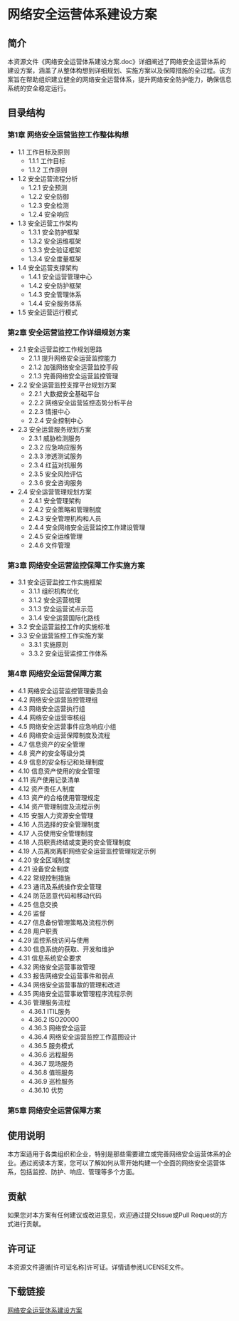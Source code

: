 # 网络安全运营体系建设方案

## 简介

本资源文件《网络安全运营体系建设方案.doc》详细阐述了网络安全运营体系的建设方案，涵盖了从整体构想到详细规划、实施方案以及保障措施的全过程。该方案旨在帮助组织建立健全的网络安全运营体系，提升网络安全防护能力，确保信息系统的安全稳定运行。

## 目录结构

### 第1章 网络安全运营监控工作整体构想
- 1.1 工作目标及原则
  - 1.1.1 工作目标
  - 1.1.2 工作原则
- 1.2 安全运营流程分析
  - 1.2.1 安全预测
  - 1.2.2 安全防御
  - 1.2.3 安全检测
  - 1.2.4 安全响应
- 1.3 安全运营工作架构
  - 1.3.1 安全防护框架
  - 1.3.2 安全运维框架
  - 1.3.3 安全验证框架
  - 1.3.4 安全度量框架
- 1.4 安全运营支撑架构
  - 1.4.1 安全运营管理中心
  - 1.4.2 安全防护框架
  - 1.4.3 安全管理体系
  - 1.4.4 安全服务体系
- 1.5 安全运营运行模式

### 第2章 安全运营监控工作详细规划方案
- 2.1 安全运营监控工作规划思路
  - 2.1.1 提升网络安全运营监控能力
  - 2.1.2 加强网络安全运营监控手段
  - 2.1.3 完善网络安全运营监控管理
- 2.2 安全运营监控支撑平台规划方案
  - 2.2.1 大数据安全基础平台
  - 2.2.2 网络安全运营监控态势分析平台
  - 2.2.3 情报中心
  - 2.2.4 安全控制中心
- 2.3 安全运营服务规划方案
  - 2.3.1 威胁检测服务
  - 2.3.2 应急响应服务
  - 2.3.3 渗透测试服务
  - 2.3.4 红蓝对抗服务
  - 2.3.5 安全风险评估
  - 2.3.6 安全咨询服务
- 2.4 安全运营管理规划方案
  - 2.4.1 安全管理架构
  - 2.4.2 安全策略和管理制度
  - 2.4.3 安全管理机构和人员
  - 2.4.4 安全网络安全运营监控工作建设管理
  - 2.4.5 安全运维管理
  - 2.4.6 文件管理

### 第3章 网络安全运营监控保障工作实施方案
- 3.1 安全运营监控工作实施框架
  - 3.1.1 组织机构优化
  - 3.1.2 安全运营梳理
  - 3.1.3 安全运营试点示范
  - 3.1.4 安全运营国际化路线
- 3.2 安全运营监控工作的实施标准
- 3.3 安全运营监控工作实施方案
  - 3.3.1 实施原则
  - 3.3.2 安全运营监控工作体系

### 第4章 网络安全运营保障方案
- 4.1 网络安全运营监控管理委员会
- 4.2 网络安全运营监控管理组
- 4.3 网络安全运营执行组
- 4.4 网络安全运营审核组
- 4.5 网络安全运营事件应急响应小组
- 4.6 网络安全运营保障制度及流程
- 4.7 信息资产的安全管理
- 4.8 资产的安全等级分类
- 4.9 信息的安全标记和处理制度
- 4.10 信息资产使用的安全管理
- 4.11 资产使用记录清单
- 4.12 资产责任人制度
- 4.13 资产的合格使用管理规定
- 4.14 资产管理制度及流程示例
- 4.15 安服人力资源安全管理
- 4.16 人员选择的安全管理制度
- 4.17 人员使用安全管理制度
- 4.18 人员职责终结或变更的安全管理制度
- 4.19 人员离岗离职网络安全运营监控管理规定示例
- 4.20 安全区域制度
- 4.21 设备安全制度
- 4.22 常规控制措施
- 4.23 通讯及系统操作安全管理
- 4.24 防范恶意代码和移动代码
- 4.25 信息交换
- 4.26 监督
- 4.27 信息备份管理策略及流程示例
- 4.28 用户职责
- 4.29 监控系统访问与使用
- 4.30 信息系统的获取、开发和维护
- 4.31 信息系统安全要求
- 4.32 网络安全运营事故管理
- 4.33 报告网络安全运营事件和弱点
- 4.34 网络安全运营事故的管理和改进
- 4.35 网络安全运营事故管理程序流程示例
- 4.36 管理服务流程
  - 4.36.1 ITIL服务
  - 4.36.2 ISO20000
  - 4.36.3 网络安全运营
  - 4.36.4 网络安全运营监控工作蓝图设计
  - 4.36.5 服务模式
  - 4.36.6 远程服务
  - 4.36.7 现场服务
  - 4.36.8 值班服务
  - 4.36.9 巡检服务
  - 4.36.10 优势

### 第5章 网络安全运营保障方案

## 使用说明

本方案适用于各类组织和企业，特别是那些需要建立或完善网络安全运营体系的企业。通过阅读本方案，您可以了解如何从零开始构建一个全面的网络安全运营体系，包括监控、防护、响应、管理等多个方面。

## 贡献

如果您对本方案有任何建议或改进意见，欢迎通过提交Issue或Pull Request的方式进行贡献。

## 许可证

本资源文件遵循[许可证名称]许可证。详情请参阅LICENSE文件。

## 下载链接

[网络安全运营体系建设方案](https://pan.quark.cn/s/96589d46dd99)